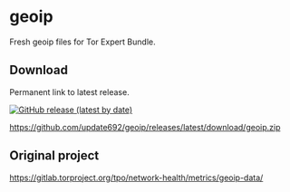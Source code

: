 # geoip

Fresh geoip files for Tor Expert Bundle.

## Download

Permanent link to latest release.

[![GitHub release (latest by date)](https://img.shields.io/github/v/release/update692/geoip?style=for-the-badge)](https://github.com/update692/geoip/releases)

https://github.com/update692/geoip/releases/latest/download/geoip.zip

## Original project

https://gitlab.torproject.org/tpo/network-health/metrics/geoip-data/
